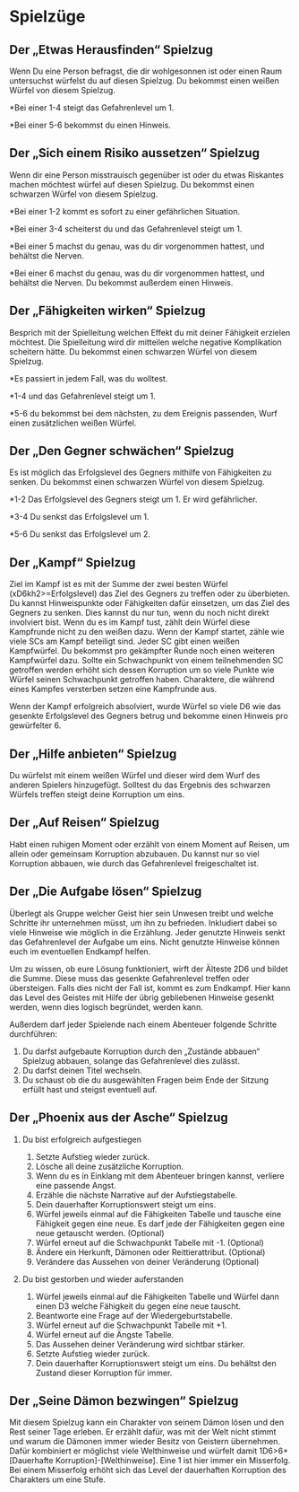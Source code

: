 # Spielzüge

## Der „Etwas Herausfinden“ Spielzug

Wenn Du eine Person befragst, die dir wohlgesonnen ist oder einen Raum untersuchst würfelst du auf diesen Spielzug. Du bekommst einen weißen Würfel von diesem Spielzug.

*Bei einer 1-4 steigt das Gefahrenlevel um 1.

*Bei einer 5-6 bekommst du einen Hinweis.

## Der „Sich einem Risiko aussetzen“ Spielzug

Wenn dir eine Person misstrauisch gegenüber ist oder du etwas Riskantes machen möchtest würfel auf diesen Spielzug. Du bekommst einen schwarzen Würfel von diesem Spielzug.

*Bei einer 1-2 kommt es sofort zu einer gefährlichen Situation.

*Bei einer 3-4 scheiterst du und das Gefahrenlevel steigt um 1.

*Bei einer 5 machst du genau, was du dir vorgenommen hattest, und behältst die Nerven.

*Bei einer 6 machst du genau, was du dir vorgenommen hattest, und behältst die Nerven. Du bekommst außerdem einen Hinweis. 

## Der „Fähigkeiten wirken“ Spielzug

Besprich mit der Spielleitung welchen Effekt du mit deiner Fähigkeit erzielen möchtest. Die Spielleitung wird dir mitteilen welche negative Komplikation scheitern hätte. Du bekommst einen schwarzen Würfel von diesem Spielzug.

*Es passiert in jedem Fall, was du wolltest.

*1-4 und das Gefahrenlevel steigt um 1.

*5-6 du bekommst bei dem nächsten, zu dem Ereignis passenden, Wurf einen zusätzlichen weißen Würfel.

## Der „Den Gegner schwächen“ Spielzug

Es ist möglich das Erfolgslevel des Gegners mithilfe von Fähigkeiten zu senken. Du bekommst einen schwarzen Würfel von diesem Spielzug.

*1-2 Das Erfolgslevel des Gegners steigt um 1. Er wird gefährlicher.

*3-4 Du senkst das Erfolgslevel um 1.

*5-6 Du senkst das Erfolgslevel um 2.

## Der „Kampf“ Spielzug

Ziel im Kampf ist es mit der Summe der zwei besten Würfel (xD6kh2>=Erfolgslevel) das Ziel des Gegners zu treffen oder zu überbieten. Du kannst Hinweispunkte oder Fähigkeiten dafür einsetzen, um das Ziel des Gegners zu senken. Dies kannst du nur tun, wenn du noch nicht direkt involviert bist. Wenn du es im Kampf tust, zählt dein Würfel diese Kampfrunde nicht zu den weißen dazu. Wenn der Kampf startet, zähle wie viele SCs am Kampf beteiligt sind. Jeder SC gibt einen weißen Kampfwürfel. Du bekommst pro gekämpfter Runde noch einen weiteren Kampfwürfel dazu. Sollte ein Schwachpunkt von einem teilnehmenden SC getroffen werden erhöht sich dessen Korruption um so viele Punkte wie Würfel seinen Schwachpunkt getroffen haben. Charaktere, die während eines Kampfes versterben setzen eine Kampfrunde aus.

Wenn der Kampf erfolgreich absolviert, wurde Würfel so viele D6 wie das gesenkte Erfolgslevel des Gegners betrug und bekomme einen Hinweis pro gewürfelter 6.

## Der „Hilfe anbieten“ Spielzug

Du würfelst mit einem weißen Würfel und dieser wird dem Wurf des anderen Spielers hinzugefügt. Solltest du das Ergebnis des schwarzen Würfels treffen steigt deine Korruption um eins.

## Der „Auf Reisen“ Spielzug

Habt einen ruhigen Moment oder erzählt von einem Moment auf Reisen, um allein oder gemeinsam Korruption abzubauen. Du kannst nur so viel Korruption abbauen, wie durch das Gefahrenlevel freigeschaltet ist.

## Der „Die Aufgabe lösen“ Spielzug

Überlegt als Gruppe welcher Geist hier sein Unwesen treibt und welche Schritte ihr unternehmen müsst, um ihn zu befrieden. Inkludiert dabei so viele Hinweise wie möglich in die Erzählung. Jeder genutzte Hinweis senkt das Gefahrenlevel der Aufgabe um eins. Nicht genutzte Hinweise können euch im eventuellen Endkampf helfen. 

Um zu wissen, ob eure Lösung funktioniert, wirft der Älteste 2D6 und bildet die Summe. Diese muss das gesenkte Gefahrenlevel treffen oder übersteigen. Falls dies nicht der Fall ist, kommt es zum Endkampf. Hier kann das Level des Geistes mit Hilfe der übrig gebliebenen Hinweise gesenkt werden, wenn dies logisch begründet, werden kann.

Außerdem darf jeder Spielende nach einem Abenteuer folgende Schritte durchführen:

1. Du darfst aufgebaute Korruption durch den „Zustände abbauen“ Spielzug abbauen, solange das Gefahrenlevel dies zulässt. 
2. Du darfst deinen Titel wechseln.
3. Du schaust ob die du ausgewählten Fragen beim Ende der Sitzung erfüllt hast und steigst eventuell auf.

## Der „Phoenix aus der Asche“ Spielzug

1. Du bist erfolgreich aufgestiegen
   1. Setzte Aufstieg wieder zurück.
   2. Lösche all deine zusätzliche Korruption.
   3. Wenn du es in Einklang mit dem Abenteuer bringen kannst, verliere eine passende Angst.
   4. Erzähle die nächste Narrative auf der Aufstiegstabelle.
   5. Dein dauerhafter Korruptionswert steigt um eins.
   6. Würfel jeweils einmal auf die Fähigkeiten Tabelle und tausche eine Fähigkeit gegen eine neue. Es darf jede der Fähigkeiten gegen eine neue getauscht werden. (Optional)
   7. Würfel erneut auf die Schwachpunkt Tabelle mit -1. (Optional)
   8. Ändere ein Herkunft, Dämonen oder Reittierattribut. (Optional)
   9. Verändere das Aussehen von deiner Veränderung (Optional)


2. Du bist gestorben und wieder auferstanden
   1. Würfel jeweils einmal auf die Fähigkeiten Tabelle und Würfel dann einen D3 welche Fähigkeit du gegen eine neue tauscht.
   2. Beantworte eine Frage auf der Wiedergeburtstabelle.
   3. Würfel erneut auf die Schwachpunkt Tabelle mit +1.
   4. Würfel erneut auf die Ängste Tabelle.
   5. Das Aussehen deiner Veränderung wird sichtbar stärker.
   6. Setzte Aufstieg wieder zurück.
   7. Dein dauerhafter Korruptionswert steigt um eins. Du behältst den Zustand dieser Korruption für immer.


## Der „Seine Dämon bezwingen“ Spielzug

Mit diesem Spielzug kann ein Charakter von seinem Dämon lösen und den Rest seiner Tage erleben. Er erzählt dafür, was mit der Welt nicht stimmt und warum die Dämonen immer wieder Besitz von Geistern übernehmen. Dafür kombiniert er möglichst viele Welthinweise und würfelt damit 1D6>6+[Dauerhafte Korruption]-[Welthinweise]. Eine 1 ist hier immer ein Misserfolg. Bei einem Misserfolg erhöht sich das Level der dauerhaften Korruption des Charakters um eine Stufe.